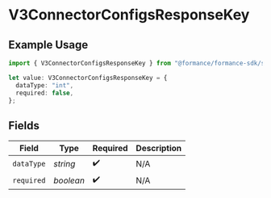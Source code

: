 # V3ConnectorConfigsResponseKey

## Example Usage

```typescript
import { V3ConnectorConfigsResponseKey } from "@formance/formance-sdk/sdk/models/shared";

let value: V3ConnectorConfigsResponseKey = {
  dataType: "int",
  required: false,
};
```

## Fields

| Field              | Type               | Required           | Description        |
| ------------------ | ------------------ | ------------------ | ------------------ |
| `dataType`         | *string*           | :heavy_check_mark: | N/A                |
| `required`         | *boolean*          | :heavy_check_mark: | N/A                |
